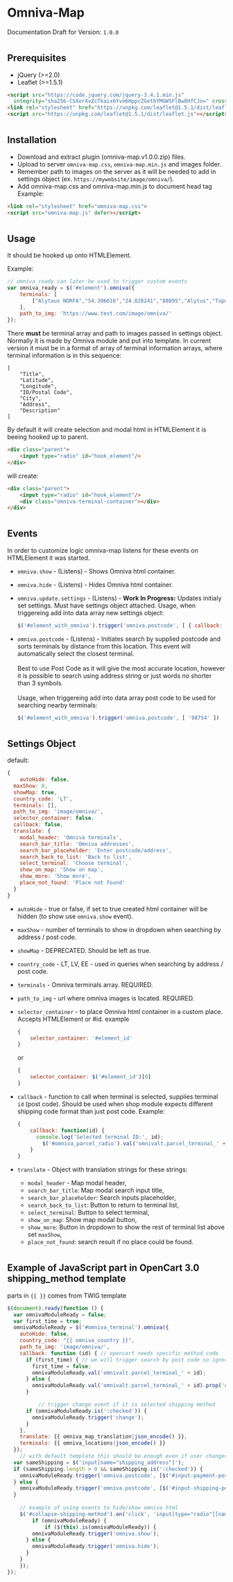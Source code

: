 # Omniva-Map

Documentation Draft for Version: `1.0.0`

#

## Prerequisites

- jQuery (>=2.0)
- Leaflet (>=1.5.1)

```html
<script src="https://code.jquery.com/jquery-3.4.1.min.js"
  integrity="sha256-CSXorXvZcTkaix6Yvo6HppcZGetbYMGWSFlBw8HfCJo=" crossorigin="anonymous"></script>
<link rel="stylesheet" href="https://unpkg.com/leaflet@1.5.1/dist/leaflet.css" />
<script src="https://unpkg.com/leaflet@1.5.1/dist/leaflet.js"></script>
```

#

## Installation

- Download and extract plugin (omniva-map.v1.0.0.zip) files.
- Upload to server `omniva-map.css`, `omniva-map.min.js` and images folder.
- Remember path to images on the server as it will be needed to add in settings object (ex. `https://mywebsite/image/omniva/`).
- Add omniva-map.css and omniva-map.min.js to document head tag
Example:
```html
<link rel="stylesheet" href="omniva-map.css">
<script src="omniva-map.js" defer></script>
```

#

## Usage

It should be hooked up onto HTMLElement.

Example:
```js
// omniva_ready can later be used to trigger custom events
var omniva_ready = $('#element').omniva({
	terminals: [
		["Alytaus NORFA","54.396616","24.028241","88895","Alytus","Topolio g. 1, Alytus","Description"]
	],
	path_to_img: 'https://www.test.com/image/omniva/'
});
```
There **must** be terminal array and path to images passed in settings object. Normally it is made by Omniva module and put into template. In current version it must be in a format of array of terminal information arrays, where terminal information is in this sequence:

	[
		"Title",
		"Latitude",
		"Longitude",
		"ID/Postal Code",
		"City",
		"Address",
		"Description"
	]

By default it will create selection and modal html in HTMLElement it is beeing hooked up to parent.

```html
<div class="parent">
	<input type="radio" id="hook_element"/>
</div>
```

will create:

```html
<div class="parent">
	<input type="radio" id="hook_element"/>
	<div class="omniva-terminal-container"></div>
</div>
```

#

## Events

In order to customize logic omniva-map listens for these events on HTMLElement it was started.

- `omniva.show` - (Listens) - Shows Omniva html container.

- `omniva.hide` - (Listens) - Hides Omniva html container.

- `omniva.update.settings` - (Listens) - **Work In Progress:** Updates initialy set settings. Must have settings object attached.
	Usage, when triggereing add into data array new settings object: 
	```js
	$('#element_with_omniva').trigger('omniva.postcode', [ { callback: function (id) { console.log(id); } } ])
	```

- `omniva.postcode` - (Listens) - Initiates search by supplied postcode and sorts terminals by distance from this location. This event will automatically select the closest terminal.<br><br>
Best to use Post Code as it will give the most accurate location, however it is possible to search using address string or just words no shorter than 3 symbols. <br><br>
	Usage, when triggereing add into data array post code to be used for searching nearby terminals: 
	```js
	$('#element_with_omniva').trigger('omniva.postcode', [ '98754' ])
	```

#

## Settings Object

default:
```js
{
	autoHide: false,
  maxShow: 8,
  showMap: true,
  country_code: 'LT',
  terminals: [],
  path_to_img: 'image/omniva/',
  selector_container: false,
  callback: false,
  translate: {
    modal_header: 'Omniva terminals',
    search_bar_title: 'Omniva addresses',
    search_bar_placeholder: 'Enter postcode/address',
    search_back_to_list: 'Back to list',
    select_terminal: 'Choose terminal',
    show_on_map: 'Show on map',
    show_more: 'Show more',
    place_not_found: 'Place not found'
  }
}
```

- `autoHide` - true or false, if set to true created html container will be hidden (to show use `omniva.show` event).
- `maxShow` - number of terminals to show in dropdown when searching by address / post code.
- `showMap` - DEPRECATED. Should be left as true.
- `country_code` - LT, LV, EE - used in queries when searching by address / post code.
- `terminals` - Omniva terminals array. REQUIRED.
- `path_to_img` - url where omniva images is located. REQUIRED.
- `selector_container` - to place Omniva html container in a custom place. Accepts HTMLElement or #id. example

	```js
	{
		selector_container: '#element_id'
	}
	```

	or

	```js
	{
		selector_container: $('#element_id')[0]
  }
  ```

- `callback` - function to call when terminal is selected, supplies terminal `id` (post code). Should be used when shop module expects different shipping code format than just post code. Example:

  ```js
  {
	  callback: function(id) {
	    console.log('Selected terminal ID:', id);
		  $('#omniva_parcel_radio').val('omnivalt.parcel_terminal_' + id);
	  }
  }
  ```

- `translate` - Object with translation strings for these strings:
	- `modal_header` -  Map modal header,
  - `search_bar_title`: Map modal search input title,
  - `search_bar_placeholder`: Search inputs placeholder,
  - `search_back_to_list`: Button to return to terminal list,
  - `select_terminal`: Button to select terminal,
  - `show_on_map`: Show map modal button,
  - `show_more`: Button in dropdown to show the rest of terminal list above set `maxShow`,
  - `place_not_found`: search result if no place could be found.

#

## Example of JavaScript part in OpenCart 3.0 shipping_method template

parts in `{{ }}` comes from TWIG template

```js
$(document).ready(function () {
  var omnivaModuleReady = false;
  var first_time = true;
  omnivaModuleReady = $('#omniva_terminal').omniva({
    autoHide: false,
    country_code: "{{ omniva_country }}",
    path_to_img: 'image/omniva/',
    callback: function (id) { // opencart needs specific method code
      if (first_time) { // we will trigger search by post code so ignore first callback
        first_time = false;
        omnivaModuleReady.val('omnivalt.parcel_terminal_' + id);
      } else {
        omnivaModuleReady.val('omnivalt.parcel_terminal_' + id).prop('checked', true);
      }

		  // trigger change event if it is selected shipping method
      if (omnivaModuleReady.is(':checked')) {
        omnivaModuleReady.trigger('change');
      }
    },
    translate: {{ omniva_map_translation|json_encode() }},
    terminals: {{ omniva_locations|json_encode() }}
  });
	// with default template this should be enough even if user changes postcode (as he needs to press continue button)
  var sameShipping = $('input[name="shipping_address"]');
  if (sameShipping.length > 0 && sameShipping.is(':checked')) {
    omnivaModuleReady.trigger('omniva.postcode', [$('#input-payment-postcode').val()]);
  } else {
    omnivaModuleReady.trigger('omniva.postcode', [$('#input-shipping-postcode').val()]);
  }
	
	// example of using events to hide/show omniva html
	$('#collapse-shipping-method').on('click', 'input[type="radio"][name="shipping_method"]', function (e) {
		if (omnivaModuleReady) {
			if ($(this).is(omnivaModuleReady)) {
        omnivaModuleReady.trigger('omniva.show');
      } else {
        omnivaModuleReady.trigger('omniva.hide');
      }
    }
	});  
});
```